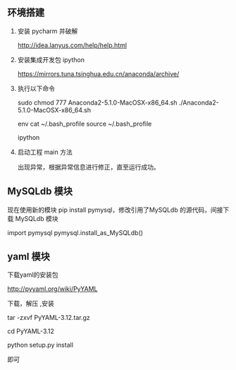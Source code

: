 ## 环境搭建

1. 安装 pycharm 并破解
    
    http://idea.lanyus.com/help/help.html

2. 安装集成开发包 ipython

    https://mirrors.tuna.tsinghua.edu.cn/anaconda/archive/
    
 3. 执行以下命令
    
    sudo chmod 777 Anaconda2-5.1.0-MacOSX-x86_64.sh
    ./Anaconda2-5.1.0-MacOSX-x86_64.sh
    
    env
    cat ~/.bash_profile
    source ~/.bash_profile
  
    ipython
  
4. 启动工程 main 方法

    出现异常，根据异常信息进行修正，直至运行成功。
    
## MySQLdb 模块

现在使用新的模块 pip install pymysql，修改引用了MySQLdb 的源代码，间接下载 MySQLdb 模块

import pymysql
pymysql.install_as_MySQLdb()

## yaml 模块

下载yaml的安装包

http://pyyaml.org/wiki/PyYAML

下载，解压 ,安装

tar -zxvf PyYAML-3.12.tar.gz 

cd PyYAML-3.12

python setup.py install

即可



    



